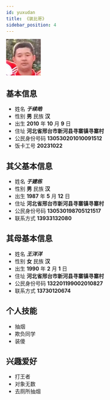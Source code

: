 ```yaml
---
id: yuxudan
title: 《装比哥》
sidebar_position: 4
---
```

![头像](../../img/于总大头照.jpg)

## 基本信息

- 姓名 ***于续皓***
- 性别 **男**     民族 **汉**
- 出生 **2010** 年 **10** 月 **9** 日
- 住址 **河北省邢台市新河县寻寨镇寻寨村**
- 公民身份号码  **130530201010091512**
- 饭卡工号 **20231022**

## 其父基本信息

- 姓名 ***于建栋***
- 性别 **男**     民族 **汉**
- 出生 **1987** 年 **5** 月 **12** 日
- 住址 **河北省邢台市新河县寻寨镇寻寨村**
- 公民身份号码  **130530198705121517**
- 联系方式 **13933132080**

## 其母基本信息

- 姓名 ***王洋洋***
- 性别 **女**     民族 **汉**
- 出生 **1990** 年 **2** 月 **1** 日
- 住址 **河北省邢台市新河县寻寨镇寻寨村**
- 公民身份号码  **132201199002010827**
- 联系方式 **13730120674**

## 个人技能

- 抽烟
- 欺负同学
- 装傻

## 兴趣爱好

- 打王者
- 对象无数
- 去厕所抽烟